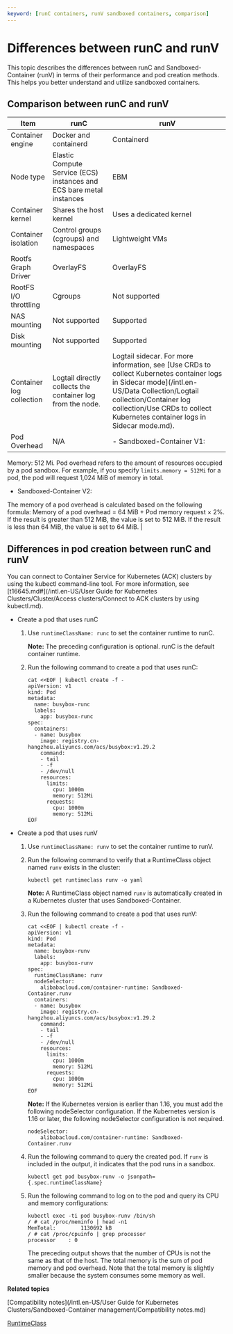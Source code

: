 ```yaml
---
keyword: [runC containers, runV sandboxed containers, comparison]
---
```


# Differences between runC and runV

This topic describes the differences between runC and Sandboxed-Container \(runV\) in terms of their performance and pod creation methods. This helps you better understand and utilize sandboxed containers.

## Comparison between runC and runV

|Item|runC|runV|
|----|----|----|
|Container engine|Docker and containerd|Containerd|
|Node type|Elastic Compute Service \(ECS\) instances and ECS bare metal instances|EBM|
|Container kernel|Shares the host kernel|Uses a dedicated kernel|
|Container isolation|Control groups \(cgroups\) and namespaces|Lightweight VMs|
|Rootfs Graph Driver|OverlayFS|OverlayFS|
|RootFS I/O throttling|Cgroups|Not supported|
|NAS mounting|Not supported|Supported|
|Disk mounting|Not supported|Supported|
|Container log collection|Logtail directly collects the container log from the node.|Logtail sidecar. For more information, see [Use CRDs to collect Kubernetes container logs in Sidecar mode](/intl.en-US/Data Collection/Logtail collection/Container log collection/Use CRDs to collect Kubernetes container logs in Sidecar mode.md).|
|Pod Overhead|N/A|-   Sandboxed-Container V1:

Memory: 512 Mi. Pod overhead refers to the amount of resources occupied by a pod sandbox. For example, if you specify `limits.memory = 512Mi` for a pod, the pod will request 1,024 MiB of memory in total.

-   Sandboxed-Container V2:

The memory of a pod overhead is calculated based on the following formula: Memory of a pod overhead = 64 MiB + Pod memory request × 2%. If the result is greater than 512 MiB, the value is set to 512 MiB. If the result is less than 64 MiB, the value is set to 64 MiB. |

## Differences in pod creation between runC and runV

You can connect to Container Service for Kubernetes \(ACK\) clusters by using the kubectl command-line tool. For more information, see [t16645.md\#](/intl.en-US/User Guide for Kubernetes Clusters/Cluster/Access clusters/Connect to ACK clusters by using kubectl.md).

-   Create a pod that uses runC
    1.  Use `runtimeClassName: runc` to set the container runtime to runC.

        **Note:** The preceding configuration is optional. runC is the default container runtime.

    2.  Run the following command to create a pod that uses runC:

        ```
        cat <<EOF | kubectl create -f -
        apiVersion: v1
        kind: Pod
        metadata:
          name: busybox-runc
          labels:
            app: busybox-runc
        spec:
          containers:
          - name: busybox
            image: registry.cn-hangzhou.aliyuncs.com/acs/busybox:v1.29.2
            command:
            - tail
            - -f
            - /dev/null 
            resources:
              limits:
                cpu: 1000m
                memory: 512Mi
              requests:
                cpu: 1000m
                memory: 512Mi
        EOF
        ```

-   Create a pod that uses runV
    1.  Use `runtimeClassName: runv` to set the container runtime to runV.
    2.  Run the following command to verify that a RuntimeClass object named `runv` exists in the cluster:

        ```
        kubectl get runtimeclass runv -o yaml
        ```

        **Note:** A RuntimeClass object named `runv` is automatically created in a Kubernetes cluster that uses Sandboxed-Container.

    3.  Run the following command to create a pod that uses runV:

        ```
        cat <<EOF | kubectl create -f -
        apiVersion: v1
        kind: Pod
        metadata:
          name: busybox-runv
          labels:
            app: busybox-runv
        spec:
          runtimeClassName: runv
          nodeSelector:
            alibabacloud.com/container-runtime: Sandboxed-Container.runv
          containers:
          - name: busybox
            image: registry.cn-hangzhou.aliyuncs.com/acs/busybox:v1.29.2
            command:
            - tail
            - -f
            - /dev/null
            resources:
              limits:
                cpu: 1000m
                memory: 512Mi
              requests:
                cpu: 1000m
                memory: 512Mi
        EOF
        ```

        **Note:** If the Kubernetes version is earlier than 1.16, you must add the following nodeSelector configuration. If the Kubernetes version is 1.16 or later, the following nodeSelector configuration is not required.

        ```
        nodeSelector:
            alibabacloud.com/container-runtime: Sandboxed-Container.runv
        ```

    4.  Run the following command to query the created pod. If `runv` is included in the output, it indicates that the pod runs in a sandbox.

        ```
        kubectl get pod busybox-runv -o jsonpath={.spec.runtimeClassName}
        ```

    5.  Run the following command to log on to the pod and query its CPU and memory configurations:

        ```
        kubectl exec -ti pod busybox-runv /bin/sh
        / # cat /proc/meminfo | head -n1
        MemTotal:        1130692 kB
        / # cat /proc/cpuinfo | grep processor
        processor    : 0
        ```

        The preceding output shows that the number of CPUs is not the same as that of the host. The total memory is the sum of pod memory and pod overhead. Note that the total memory is slightly smaller because the system consumes some memory as well.


**Related topics**  


[Compatibility notes](/intl.en-US/User Guide for Kubernetes Clusters/Sandboxed-Container management/Compatibility notes.md)

[RuntimeClass](https://kubernetes.io/docs/concepts/containers/runtime-class/)

